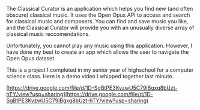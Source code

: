 The Classical Curator is an application which helps you find new (and often obscure) classical music. 
It uses the Open Opus API to access and search for classical music and composers. 
You can find and save music you like, and the Classical Curator will provide you with an unusually diverse array of classical music reccomendations.

Unfortunately, you cannot play any music using this application. However, I have done my best to create an app which allows the user to navigate the Open Opus dataset.

This is a project I completed in my senior year of highschool for a computer science class. Here is a demo video I whipped together last minute.

[https://drive.google.com/file/d/1D-SgBtPE3KvzwU5C79lBgxg8bUzt-hTY/view?usp=sharing](https://drive.google.com/file/d/1D-SgBtPE3KvzwU5C79lBgxg8bUzt-hTY/view?usp=sharing)
